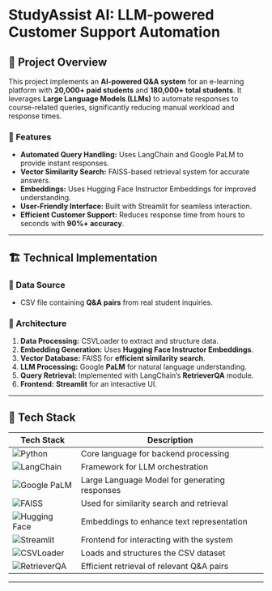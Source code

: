 # StudyAssist AI: LLM-powered Customer Support Automation

## 📌 Project Overview
This project implements an **AI-powered Q&A system** for an e-learning platform with **20,000+ paid students** and **180,000+ total students**. It leverages **Large Language Models (LLMs)** to automate responses to course-related queries, significantly reducing manual workload and response times.

### 🚀 Features
- **Automated Query Handling:** Uses LangChain and Google PaLM to provide instant responses.
- **Vector Similarity Search:** FAISS-based retrieval system for accurate answers.
- **Embeddings:** Uses Hugging Face Instructor Embeddings for improved understanding.
- **User-Friendly Interface:** Built with Streamlit for seamless interaction.
- **Efficient Customer Support:** Reduces response time from hours to seconds with **90%+ accuracy**.

---

## 🏗️ Technical Implementation
### 🔹 Data Source
- CSV file containing **Q&A pairs** from real student inquiries.

### 🔹 Architecture
1. **Data Processing:** CSVLoader to extract and structure data.
2. **Embedding Generation:** Uses **Hugging Face Instructor Embeddings**.
3. **Vector Database:** FAISS for **efficient similarity search**.
4. **LLM Processing:** Google **PaLM** for natural language understanding.
5. **Query Retrieval:** Implemented with LangChain’s **RetrieverQA** module.
6. **Frontend:** **Streamlit** for an interactive UI.

---

## 📌 Tech Stack

| Tech Stack | Description |
|------------|------------|
| ![Python](https://img.shields.io/badge/Python-3.8%2B-blue?style=for-the-badge&logo=python) | Core language for backend processing |
| ![LangChain](https://img.shields.io/badge/LangChain-%230099FF.svg?style=for-the-badge) | Framework for LLM orchestration |
| ![Google PaLM](https://img.shields.io/badge/Google%20PaLM-AI-red?style=for-the-badge) | Large Language Model for generating responses |
| ![FAISS](https://img.shields.io/badge/FAISS-Vector%20Database-green?style=for-the-badge) | Used for similarity search and retrieval |
| ![Hugging Face](https://img.shields.io/badge/Hugging%20Face-Embeddings-yellow?style=for-the-badge&logo=huggingface) | Embeddings to enhance text representation |
| ![Streamlit](https://img.shields.io/badge/Streamlit-UI-red?style=for-the-badge&logo=streamlit) | Frontend for interacting with the system |
| ![CSVLoader](https://img.shields.io/badge/CSVLoader-Data%20Extraction-orange?style=for-the-badge) | Loads and structures the CSV dataset |
| ![RetrieverQA](https://img.shields.io/badge/RetrieverQA-LangChain-brightgreen?style=for-the-badge) | Efficient retrieval of relevant Q&A pairs |

---
